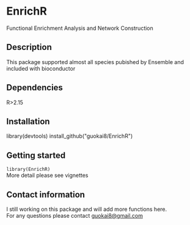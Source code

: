 # EnrichR
Functional Enrichment Analysis and Network Construction    
## Description  
This package supported almost all species pubished by Ensemble and included with bioconductor   
## Dependencies  
R>2.15
## Installation
library(devtools)
install_github("guokai8/EnrichR")
## Getting started
```library(EnrichR) ```  
More detail please see vignettes
## Contact information
I still working on this package and will add more functions here.   
For any questions please contact guokai8@gmail.com
